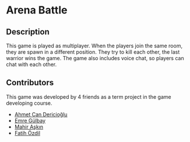 # Arena Battle

## Description

This game is played as multiplayer. When the players join the same room, they are spawn in a different position.
They try to kill each other, the last warrior wins the game. The game also includes voice chat, so players can
chat with each other.

## Contributors

This game was developed by 4 friends as a term project in the game developing course.

- [Ahmet Can Dericioğlu](https://github.com/ahmetcandericioglu)
- [Emre Gülbay](https://github.com/EmreGULBAY)
- [Mahir Aşkın](https://github.com/mahiraskin)
- [Fatih Özdil](https://github.com/fatihozdil)
